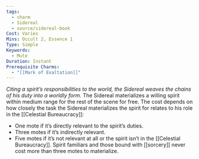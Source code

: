 ```yaml
---
tags:
  - charm
  - Sidereal
  - source/sidereal-book
Cost: Varies
Mins: Occult 2, Essence 1
Type: Simple
Keywords:
  - Mute
Duration: Instant
Prerequisite Charms:
  - "[[Mark of Exaltation]]"
---
```

*Citing a spirit’s responsibilities to the world, the Sidereal weaves the chains of his duty into a worldly form.*
The Sidereal materializes a willing spirit within medium range for the rest of the scene for free. The cost depends on how closely the task the Sidereal materializes the spirit for relates to his role in the [[Celestial Bureaucracy]]: 
- One mote if it’s directly relevant to the spirit’s duties. 
- Three motes if it’s indirectly relevant. 
- Five motes if it’s not relevant at all or the spirit isn’t in the [[Celestial Bureaucracy]]. Spirit familiars and those bound with [[sorcery]] never cost more than three motes to materialize.